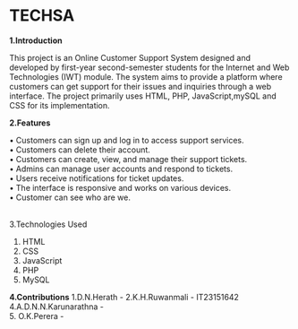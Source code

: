 # TECHSA

<b>1.Introduction</b>

This project is an Online Customer Support System designed and developed by first-year second-semester students for the Internet and Web Technologies (IWT) module. 
The system aims to provide a platform where customers can get support for their issues and inquiries through a web interface. The project primarily uses HTML, PHP, JavaScript,mySQL and CSS for its implementation.

<b>2.Features</b>


•	Customers can sign up and log in to access support services.<br>
•	Customers can delete their account.<br>
•	Customers can create, view, and manage their support tickets.<br>
•	Admins can manage user accounts and respond to tickets.<br>
•	Users receive notifications for ticket updates.<br>
•	The interface is responsive and works on various devices.<br>
•	Customer can see who are we.

<br>3.Technologies Used </br>

1.	HTML<br>
2.	CSS<br>
3.	JavaScript<br>
4.	PHP<br>
5.	MySQL<br>


<b>4.Contributions</b>
1.D.N.Herath           - 
2.K.H.Ruwanmali        - IT23151642
4.A.D.N.N.Karunarathna -  
5. O.K.Perera          -